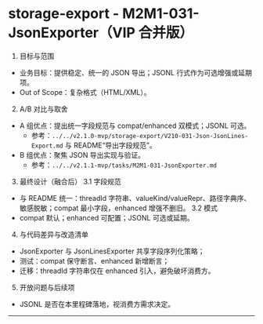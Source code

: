 # storage-export - M2M1-031-JsonExporter（VIP 合并版）

1. 目标与范围
- 业务目标：提供稳定、统一的 JSON 导出；JSONL 行式作为可选增强或延期项。
- Out of Scope：复杂格式（HTML/XML）。

2. A/B 对比与取舍
- A 组优点：提出统一字段规范与 compat/enhanced 双模式；JSONL 可选。
  - 参考：`../../v2.1.0-mvp/storage-export/V210-031-Json-JsonLines-Export.md` 与 README“导出字段规范”。
- B 组优点：聚焦 JSON 导出实现与验证。
  - 参考：`../../v2.1.1-mvp/tasks/M2M1-031-JsonExporter.md`

3. 最终设计（融合后）
3.1 字段规范
- 与 README 统一：threadId 字符串、valueKind/valueRepr、路径字典序、敏感脱敏；compat 最小字段，enhanced 增强不删旧。
3.2 模式
- compat 默认；enhanced 可配置；JSONL 可选或延期。

4. 与代码差异与改造清单
- JsonExporter 与 JsonLinesExporter 共享字段序列化策略；
- 测试：compat 保守断言、enhanced 新增断言；
- 迁移：threadId 字符串仅在 enhanced 引入，避免破坏消费方。

5. 开放问题与后续项
- JSONL 是否在本里程碑落地，视消费方需求决定。

---

